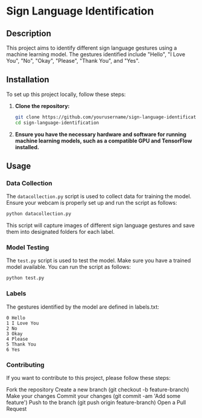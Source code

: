 # Sign Language Identification

## Description

This project aims to identify different sign language gestures using a machine learning model. The gestures identified include "Hello", "I Love You", "No", "Okay", "Please", "Thank You", and "Yes".

## Installation

To set up this project locally, follow these steps:

1. **Clone the repository:**
    ```sh
    git clone https://github.com/yourusername/sign-language-identification.git
    cd sign-language-identification
    ```

2. **Ensure you have the necessary hardware and software for running machine learning models, such as a compatible GPU and TensorFlow installed.**

## Usage

### Data Collection

The `datacollection.py` script is used to collect data for training the model. Ensure your webcam is properly set up and run the script as follows:

```sh
python datacollection.py
```

This script will capture images of different sign language gestures and save them into designated folders for each label.

### Model Testing

The `test.py` script is used to test the model. Make sure you have a trained model available. You can run the script as follows:

```sh
python test.py
```

### Labels

The gestures identified by the model are defined in labels.txt:

```
0 Hello
1 I Love You
2 No
3 Okay
4 Please
5 Thank You
6 Yes
```

### Contributing

If you want to contribute to this project, please follow these steps:

Fork the repository
Create a new branch (git checkout -b feature-branch)
Make your changes
Commit your changes (git commit -am 'Add some feature')
Push to the branch (git push origin feature-branch)
Open a Pull Request

